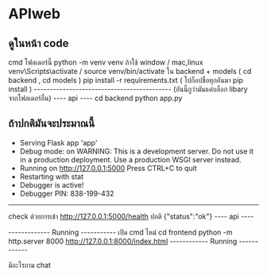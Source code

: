 # APIweb
ดูในหน้า code
-------------------------------------------
cmd โฟลเดอร์นี้
python -m venv venv
ถ้าใช้ window           / mac,linux
venv\Scripts\activate / source venv/bin/activate
ใน backend + models ( cd backend , cd models )
pip install -r requirements.txt ( ไปก็อปชื่อทุกอันมา pip install )
------------------------------------------- (อันนี้กูว่ามันแค่บล็อก libary จากโฟลเดอร์อื่น)
---- api ----
cd backend 
python app.py

ถ้าปกติมันจะประมาณนี้ 
----
* Serving Flask app 'app' 
* Debug mode: on WARNING: This is a development server. Do not use it in a production deployment. Use a production WSGI server instead. 
* Running on http://127.0.0.1:5000 Press CTRL+C to quit 
* Restarting with stat 
* Debugger is active! 
* Debugger PIN: 838-199-432
----
check ด้วยการเข้า http://127.0.0.1:5000/health
ปกติ 
{"status":"ok"}
---- api ----

------------- Running -----------
เปิด cmd ไหม่ 
cd frontend 
python -m http.server 8000
http://127.0.0.1:8000/index.html
------------ Running ------------

มีอะไรถาม chat
